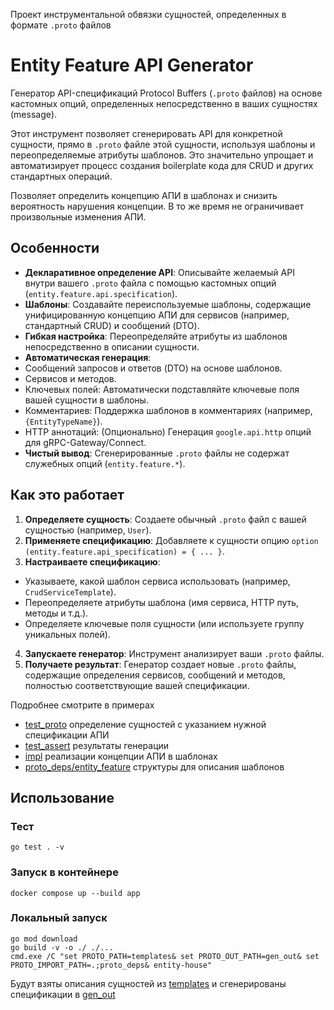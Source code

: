 Проект инструментальной обвязки сущностей, определенных в формате `.proto` файлов

# Entity Feature API Generator

Генератор API-спецификаций Protocol Buffers (`.proto` файлов) на основе кастомных опций, определенных непосредственно в ваших сущностях (message).

Этот инструмент позволяет сгенерировать API для конкретной сущности, прямо в `.proto` файле этой сущности, используя шаблоны и переопределяемые атрибуты шаблонов. 
Это значительно упрощает и автоматизирует процесс создания boilerplate кода для CRUD и других стандартных операций.

Позволяет определить концепцию АПИ в шаблонах и снизить вероятность нарушения концепции. В то же время не ограничивает произвольные изменения АПИ.

## Особенности

*   **Декларативное определение API**: Описывайте желаемый API внутри вашего `.proto` файла с помощью кастомных опций (`entity.feature.api.specification`).
*   **Шаблоны**: Создавайте переиспользуемые шаблоны, содержащие унифицированную концепцию АПИ для сервисов (например, стандартный CRUD) и сообщений (DTO).
*   **Гибкая настройка**: Переопределяйте атрибуты из шаблонов непосредственно в описании сущности.
*   **Автоматическая генерация**:
*   Сообщений запросов и ответов (DTO) на основе шаблонов.
*   Сервисов и методов.
*   Ключевых полей: Автоматически подставляйте ключевые поля вашей сущности в шаблоны.
*   Комментариев: Поддержка шаблонов в комментариях (например, `{EntityTypeName}`).
*   HTTP аннотаций: (Опционально) Генерация `google.api.http` опций для gRPC-Gateway/Connect.
*   **Чистый вывод**: Сгенерированные `.proto` файлы не содержат служебных опций (`entity.feature.*`).

## Как это работает

1.  **Определяете сущность**: Создаете обычный `.proto` файл с вашей сущностью (например, `User`).
2.  **Применяете спецификацию**: Добавляете к сущности опцию `option (entity.feature.api_specification) = { ... }`.
3.  **Настраиваете спецификацию**:
*   Указываете, какой шаблон сервиса использовать (например, `CrudServiceTemplate`).
*   Переопределяете атрибуты шаблона (имя сервиса, HTTP путь, методы и т.д.).
*   Определяете ключевые поля сущности (или используете группу уникальных полей).
4.  **Запускаете генератор**: Инструмент анализирует ваши `.proto` файлы.
5.  **Получаете результат**: Генератор создает новые `.proto` файлы, содержащие определения сервисов, сообщений и методов, полностью соответствующие вашей спецификации.

Подробнее смотрите в примерах 
*   [test_proto](test_proto) определение сущностей с указанием нужной спецификации АПИ
*   [test_assert](test_assert) результаты генерации
*   [impl](impl) реализации концепции АПИ в шаблонах
*   [proto_deps/entity_feature](proto_deps/entity_feature) структуры для описания шаблонов

## Использование

### Тест
    go test . -v
### Запуск в контейнере
    docker compose up --build app
### Локальный запуск
    go mod download
    go build -v -o ./ ./...
    cmd.exe /C "set PROTO_PATH=templates& set PROTO_OUT_PATH=gen_out& set PROTO_IMPORT_PATH=.;proto_deps& entity-house"

Будут взяты описания сущностей из [templates](templates) и сгенерированы спецификации в [gen_out](gen_out)